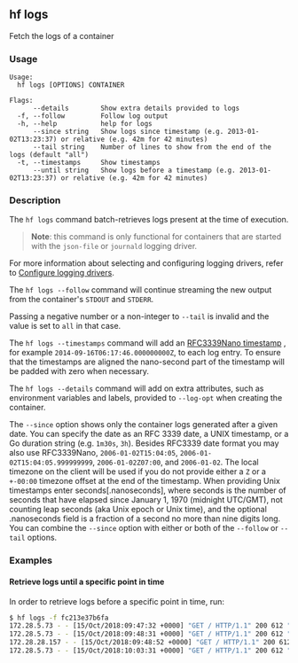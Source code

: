 ## hf logs

Fetch the logs of a container

<!-- usage -->

### Usage

```
Usage:
  hf logs [OPTIONS] CONTAINER

Flags:
      --details        Show extra details provided to logs
  -f, --follow         Follow log output
  -h, --help           help for logs
      --since string   Show logs since timestamp (e.g. 2013-01-02T13:23:37) or relative (e.g. 42m for 42 minutes)
      --tail string    Number of lines to show from the end of the logs (default "all")
  -t, --timestamps     Show timestamps
      --until string   Show logs before a timestamp (e.g. 2013-01-02T13:23:37) or relative (e.g. 42m for 42 minutes)

```
<!-- description and examples -->


### Description

The `hf logs` command batch-retrieves logs present at the time of execution.

> **Note**: this command is only functional for containers that are started with
> the `json-file` or `journald` logging driver.

For more information about selecting and configuring logging drivers, refer to
[Configure logging drivers](https://docs.hf.com/config/containers/logging/configure/).

The `hf logs --follow` command will continue streaming the new output from
the container's `STDOUT` and `STDERR`.

Passing a negative number or a non-integer to `--tail` is invalid and the
value is set to `all` in that case.

The `hf logs --timestamps` command will add an [RFC3339Nano timestamp](https://golang.org/pkg/time/#pkg-constants)
, for example `2014-09-16T06:17:46.000000000Z`, to each
log entry. To ensure that the timestamps are aligned the
nano-second part of the timestamp will be padded with zero when necessary.

The `hf logs --details` command will add on extra attributes, such as
environment variables and labels, provided to `--log-opt` when creating the
container.

The `--since` option shows only the container logs generated after
a given date. You can specify the date as an RFC 3339 date, a UNIX
timestamp, or a Go duration string (e.g. `1m30s`, `3h`). Besides RFC3339 date
format you may also use RFC3339Nano, `2006-01-02T15:04:05`,
`2006-01-02T15:04:05.999999999`, `2006-01-02Z07:00`, and `2006-01-02`. The local
timezone on the client will be used if you do not provide either a `Z` or a
`+-00:00` timezone offset at the end of the timestamp. When providing Unix
timestamps enter seconds[.nanoseconds], where seconds is the number of seconds
that have elapsed since January 1, 1970 (midnight UTC/GMT), not counting leap
seconds (aka Unix epoch or Unix time), and the optional .nanoseconds field is a
fraction of a second no more than nine digits long. You can combine the
`--since` option with either or both of the `--follow` or `--tail` options.

### Examples

#### Retrieve logs until a specific point in time

In order to retrieve logs before a specific point in time, run:

```bash
$ hf logs -f fc213e37b6fa
172.28.5.73 - - [15/Oct/2018:09:47:32 +0000] "GET / HTTP/1.1" 200 612 "-" "ELB-HealthChecker/1.0" "-"
172.28.5.73 - - [15/Oct/2018:09:48:31 +0000] "GET / HTTP/1.1" 200 612 "-" "ELB-HealthChecker/1.0" "-"
172.28.28.157 - - [15/Oct/2018:09:48:52 +0000] "GET / HTTP/1.1" 200 612 "-" "ELB-HealthChecker/1.0" "-"
172.28.5.73 - - [15/Oct/2018:10:03:31 +0000] "GET / HTTP/1.1" 200 612 "-" "ELB-HealthChecker/1.0" "-"
```


